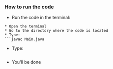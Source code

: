 ### How to run the code

* Run the code in the terminal:
```
* Open the terminal
* Go to the directory where the code is located
* Type:
```javac Main.java
```
* Type:
```java Main
```
* You'll be done
```